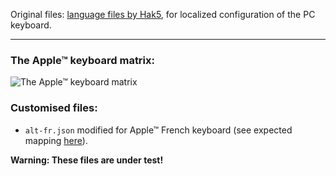 
Original files: [language files by Hak5](https://github.com/hak5/bashbunny-payloads/tree/master/languages),
for localized configuration of the PC keyboard.

---
### The Apple™ keyboard matrix:

![The Apple™ keyboard matrix](https://github.com/th3m1s-42/Ducky-Scripts/blob/main/pictures/AppleKeyboardMatrix.png)

### Customised files:

- `alt-fr.json` modified for Apple™ French keyboard (see expected mapping
  [here](https://github.com/th3m1s-42/Ducky-Scripts/blob/main/pictures/screenshot001.png)).   

**Warning: These files are under test!**
